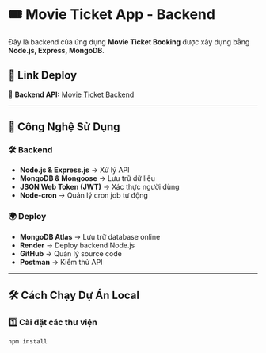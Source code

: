 # 🎟️ Movie Ticket App - Backend

Đây là backend của ứng dụng **Movie Ticket Booking** được xây dựng bằng **Node.js, Express, MongoDB**.

## 🚀 Link Deploy  
🔗 **Backend API:** [Movie Ticket Backend](https://movie-ticket-backend-k4wm.onrender.com/)  

---

## 📌 Công Nghệ Sử Dụng  
### **🛠 Backend**
- **Node.js & Express.js** → Xử lý API  
- **MongoDB & Mongoose** → Lưu trữ dữ liệu  
- **JSON Web Token (JWT)** → Xác thực người dùng  
- **Node-cron** → Quản lý cron job tự động  

### **🌍 Deploy**
- **MongoDB Atlas** → Lưu trữ database online  
- **Render** → Deploy backend Node.js  
- **GitHub** → Quản lý source code  
- **Postman** → Kiểm thử API  

---

## 🛠 Cách Chạy Dự Án Local  
### 1️⃣ **Cài đặt các thư viện**  
```sh
npm install

